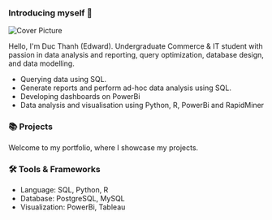 ### Introducing myself 👋
![Cover Picture](https://github.com/ducthanh-nguyen/ducthanh-nguyen/assets/150335868/1856917b-6b82-41ac-a846-efa61181975b)

Hello, I'm Duc Thanh (Edward). Undergraduate Commerce & IT student with passion in data analysis and reporting, query optimization, database design, and data modelling.
- Querying data using SQL. <br>
- Generate reports and perform ad-hoc data analysis using SQL. <br>
- Developing dashboards on PowerBi <br>
- Data analysis and visualisation using Python, R, PowerBi and RapidMiner <br>

### 📚 Projects
Welcome to my portfolio, where I showcase my projects.

### 🛠️ Tools & Frameworks
- Language: SQL, Python, R
- Database: PostgreSQL, MySQL
- Visualization: PowerBi, Tableau

<!--
**ducthanh-nguyen/ducthanh-nguyen** is a ✨ _special_ ✨ repository because its `README.md` (this file) appears on your GitHub profile.

Here are some ideas to get you started:

- 🔭 I’m currently working on ...
- 🌱 I’m currently learning ...
- 👯 I’m looking to collaborate on ...
- 🤔 I’m looking for help with ...
- 💬 Ask me about ...
- 📫 How to reach me: ...
- 😄 Pronouns: ...
- ⚡ Fun fact: ...
-->
